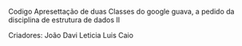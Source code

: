 
Codigo Apresettação de duas Classes do google guava, a pedido da disciplina de estrutura de dados II

Criadores:
João
Davi
Leticia
Luis
Caio
